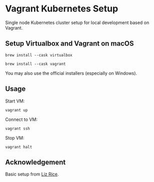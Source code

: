# Vagrant Kubernetes Setup

Single node Kubernetes cluster setup for local development based on Vagrant.

## Setup Virtualbox and Vagrant on macOS

`brew install --cask virtualbox`

`brew install --cask vagrant`

You may also use the official installers (especially on Windows).

## Usage

Start VM:

`vagrant up`

Connect to VM:

`vagrant ssh`

Stop VM:

`vagrant halt`

## Acknowledgement

Basic setup from [Liz Rice](https://medium.com/@lizrice/kubernetes-in-vagrant-with-kubeadm-21979ded6c63).
